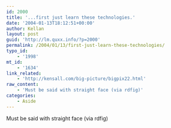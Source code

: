 ```yaml
---
id: 2000
title: '...first just learn these technologies.'
date: '2004-01-13T18:12:51+00:00'
author: Kellan
layout: post
guid: 'http://lm.quxx.info/?p=2000'
permalink: /2004/01/13/first-just-learn-these-technologies/
typo_id:
    - '1998'
mt_id:
    - '1634'
link_related:
    - 'http://kensall.com/big-picture/bigpix22.html'
raw_content:
    - 'Must be said with straight face (via rdfig)'
categories:
    - Aside
---
```


Must be said with straight face (via rdfig)